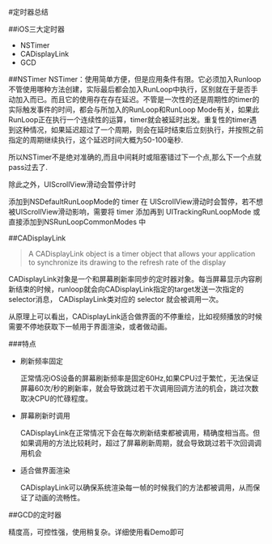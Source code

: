 #定时器总结

##iOS三大定时器

- NSTimer
- CADisplayLink
- GCD

##NSTimer
NSTimer：使用简单方便，但是应用条件有限。它必须加入Runloop
不管使用哪种方法创建，实际最后都会加入RunLoop中执行，区别就在于是否手动加入而已。而且它的使用存在存在延迟。不管是一次性的还是周期性的timer的实际触发事件的时间，都会与所加入的RunLoop和RunLoop Mode有关，如果此RunLoop正在执行一个连续性的运算，timer就会被延时出发。重复性的timer遇到这种情况，如果延迟超过了一个周期，则会在延时结束后立刻执行，并按照之前指定的周期继续执行，这个延迟时间大概为50-100毫秒.

所以NSTimer不是绝对准确的,而且中间耗时或阻塞错过下一个点,那么下一个点就pass过去了.

除此之外，UIScrollView滑动会暂停计时

添加到NSDefaultRunLoopMode的 timer 在 UIScrollView滑动时会暂停，若不想被UIScrollView滑动影响，需要将 timer 添加再到 UITrackingRunLoopMode 或 直接添加到NSRunLoopCommonModes 中

##CADisplayLink

> A CADisplayLink object is a timer object that allows your application to synchronize its drawing to the refresh rate of the display

CADisplayLink对象是一个和屏幕刷新率同步的定时器对象。每当屏幕显示内容刷新结束的时候，runloop就会向CADisplayLink指定的target发送一次指定的selector消息， CADisplayLink类对应的 selector 就会被调用一次。

从原理上可以看出，CADisplayLink适合做界面的不停重绘，比如视频播放的时候需要不停地获取下一帧用于界面渲染，或者做动画。

###特点

- 刷新频率固定

	正常情况iOS设备的屏幕刷新频率是固定60Hz,如果CPU过于繁忙，无法保证屏幕60次/秒的刷新率，就会导致跳过若干次调用回调方法的机会，跳过次数取决CPU的忙碌程度。
	
- 屏幕刷新时调用

	CADisplayLink在正常情况下会在每次刷新结束都被调用，精确度相当高。但如果调用的方法比较耗时，超过了屏幕刷新周期，就会导致跳过若干次回调调用机会

- 适合做界面渲染

	CADisplayLink可以确保系统渲染每一帧的时候我们的方法都被调用，从而保证了动画的流畅性。

##GCD的定时器

精度高，可控性强，使用稍复杂。详细使用看Demo即可
